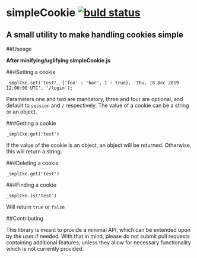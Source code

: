 # simpleCookie [![buld status](https://travis-ci.org/tevko/simpleCookie.svg)](https://travis-ci.org/tevko/simpleCookie)
A small utility to make handling cookies simple
-----------------------------------------------

##Useage

**After minifying/uglifying simpleCookie.js**

###Setting a cookie

`_smplCke.set('test', {'foo' : 'bar', 1 : true}, 'Thu, 18 Dec 2019 12:00:00 UTC', '/login');`

Parameters one and two are mandatory, three and four are optional, and default to `session` and `/` respectively. The value of a cookie can be a string or an object.

###Getting a cookie

`_smplCke.get('test')`

If the value of the cookie is an object, an object will be returned. Otherwise, this will return a string.

###Deleting a cookie

`_smplCke.get('test')`

###Finding a cookie

`_smplCke.is('test')`

Will return `true` or `false`

##Contributing

This library is meant to provide a minimal API, which can be extended upon by the user if needed. With that in mind, please do not submit pull requests containing additional features, unless they allow for necessary functionality which is not currently provided.
